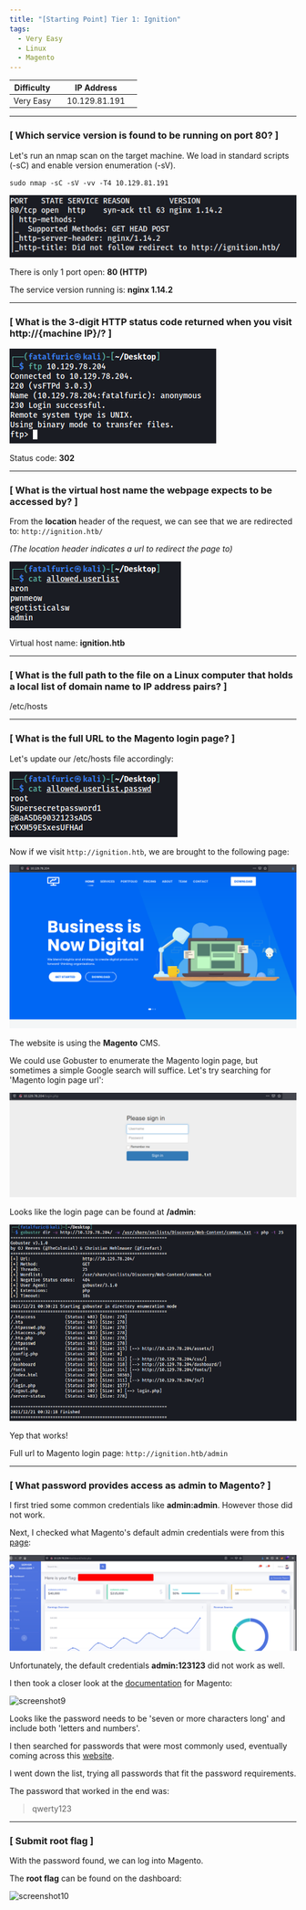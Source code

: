 ```yaml
---
title: "[Starting Point] Tier 1: Ignition"
tags:
  - Very Easy
  - Linux
  - Magento
---
```


| Difficulty |  |  IP Address   |  |
| :--------: |--| :-----------: |--|
|  Very Easy |  | 10.129.81.191 |  |

---

### [ Which service version is found to be running on port 80? ]

Let's run an nmap scan on the target machine. We load in standard scripts (-sC) and enable version enumeration (-sV).

```
sudo nmap -sC -sV -vv -T4 10.129.81.191
```

![screenshot1](../assets/images/ignition/screenshot1.png)

There is only 1 port open: **80 (HTTP)**

The service version running is: **nginx 1.14.2**

---

### [ What is the 3-digit HTTP status code returned when you visit http://{machine IP}/? ]

![screenshot2](../assets/images/crocodile/screenshot2.png)

Status code: **302**

---

### [ What is the virtual host name the webpage expects to be accessed by? ]

From the **location** header of the request, we can see that we are redirected to: `http://ignition.htb/` 

*(The location header indicates a url to redirect the page to)*

![screenshot3](../assets/images/crocodile/screenshot3.png)

Virtual host name: **ignition.htb**

---

### [ What is the full path to the file on a Linux computer that holds a local list of domain name to IP address pairs? ]

/etc/hosts

---

### [ What is the full URL to the Magento login page? ]

Let's update our /etc/hosts file accordingly:

![screenshot4](../assets/images/crocodile/screenshot4.png)

Now if we visit `http://ignition.htb`, we are brought to the following page:

![screenshot5](../assets/images/crocodile/screenshot5.png)

The website is using the **Magento** CMS.

We could use Gobuster to enumerate the Magento login page, but sometimes a simple Google search will suffice. Let's try searching for 'Magento login page url':

![screenshot6](../assets/images/crocodile/screenshot6.png)

Looks like the login page can be found at **/admin**:

![screenshot7](../assets/images/crocodile/screenshot7.png)

Yep that works!

Full url to Magento login page: `http://ignition.htb/admin`

---

### [ What password provides access as admin to Magento? ]

I first tried some common credentials like **admin:admin**. However those did not work.

Next, I checked what Magento's default admin credentials were from this [page](https://github.com/ihebski/DefaultCreds-cheat-sheet):

![screenshot8](../assets/images/crocodile/screenshot8.png)

Unfortunately, the default credentials **admin:123123** did not work as well.

I then took a closer look at the [documentation](https://docs.magento.com/user-guide/stores/security-admin.html) for Magento: 

![screenshot9](../assets/images/crocodile/screenshot9.png)

Looks like the password needs to be 'seven or more characters long' and include both 'letters and numbers'.

I then searched for passwords that were most commonly used, eventually coming across this [website](https://nordpass.com/most-common-passwords-list/).

I went down the list, trying all passwords that fit the password requirements.

The password that worked in the end was:

> qwerty123

---

### [ Submit root flag ]

With the password found, we can log into Magento.

The **root flag** can be found on the dashboard:

![screenshot10](../assets/images/crocodile/screenshot10.png)
